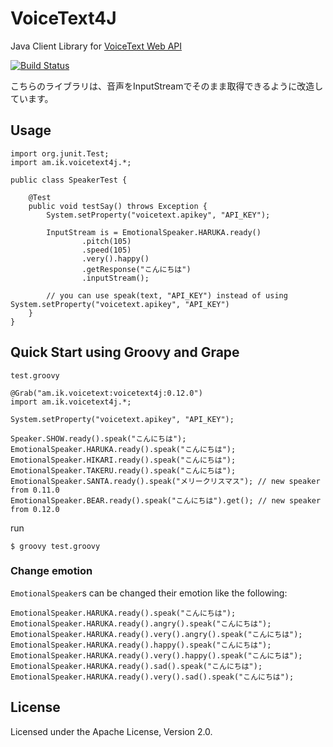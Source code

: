 # VoiceText4J
Java Client Library for [VoiceText Web API](https://cloud.voicetext.jp/webapi)

[![Build Status](https://travis-ci.org/making/voicetext4j.svg?branch=master)](https://travis-ci.org/making/voicetext4j)

こちらのライブラリは、音声をInputStreamでそのまま取得できるように改造しています。

## Usage

    import org.junit.Test;
    import am.ik.voicetext4j.*;
    
    public class SpeakerTest {
    
        @Test
        public void testSay() throws Exception {
            System.setProperty("voicetext.apikey", "API_KEY");
            
            InputStream is = EmotionalSpeaker.HARUKA.ready()
                    .pitch(105)
                    .speed(105)
                    .very().happy()
                    .getResponse("こんにちは")
                    .inputStream();
                    
            // you can use speak(text, "API_KEY") instead of using System.setProperty("voicetext.apikey", "API_KEY")
        }
    }


## Quick Start using Groovy and Grape

`test.groovy`

    @Grab("am.ik.voicetext:voicetext4j:0.12.0")
    import am.ik.voicetext4j.*;
    
    System.setProperty("voicetext.apikey", "API_KEY");
    
    Speaker.SHOW.ready().speak("こんにちは");
    EmotionalSpeaker.HARUKA.ready().speak("こんにちは");
    EmotionalSpeaker.HIKARI.ready().speak("こんにちは");
    EmotionalSpeaker.TAKERU.ready().speak("こんにちは");
    EmotionalSpeaker.SANTA.ready().speak("メリークリスマス"); // new speaker from 0.11.0
    EmotionalSpeaker.BEAR.ready().speak("こんにちは").get(); // new speaker from 0.12.0

run

    $ groovy test.groovy
    
### Change emotion

`EmotionalSpeaker`s can be changed their emotion like the following:

    EmotionalSpeaker.HARUKA.ready().speak("こんにちは");
    EmotionalSpeaker.HARUKA.ready().angry().speak("こんにちは");
    EmotionalSpeaker.HARUKA.ready().very().angry().speak("こんにちは");
    EmotionalSpeaker.HARUKA.ready().happy().speak("こんにちは");
    EmotionalSpeaker.HARUKA.ready().very().happy().speak("こんにちは");
    EmotionalSpeaker.HARUKA.ready().sad().speak("こんにちは");
    EmotionalSpeaker.HARUKA.ready().very().sad().speak("こんにちは");

## License

Licensed under the Apache License, Version 2.0.
